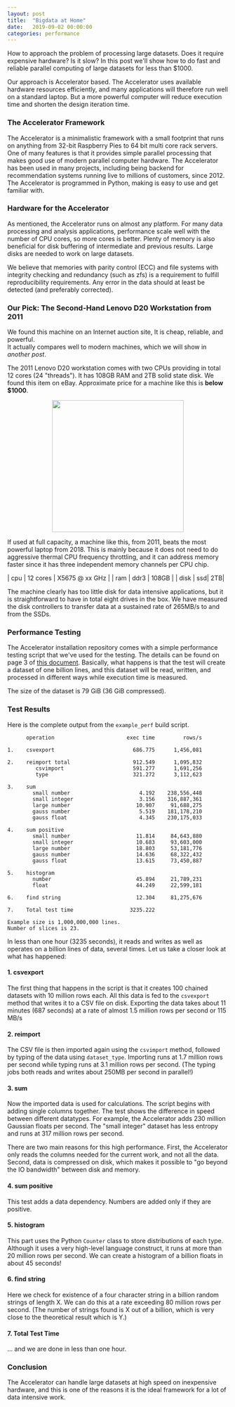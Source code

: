 ```yaml
---
layout: post
title:  "Bigdata at Home"
date:   2019-09-02 00:00:00
categories: performance
---
```


How to approach the problem of processing large datasets.  Does it
require expensive hardware?  Is it slow?  In this post we'll show how
to do fast and reliable parallel computing of large datasets for less
than $1000.

Our approach is Accelerator based.  The Accelerator uses available
hardware resources efficiently, and many applications will therefore
run well on a standard laptop.  But a more powerful computer will
reduce execution time and shorten the design iteration time.



### The Accelerator Framework

The Accelerator is a minimalistic framework with a small footprint
that runs on anything from 32-bit Raspberry Pies to 64 bit multi core
rack servers.  One of many features is that it provides simple
parallel processing that makes good use of modern parallel computer
hardware.  The Accelerator has been used in many projects, including
being backend for recommendation systems running live to millions of
customers, since 2012.  The Accelerator is programmed in Python,
making is easy to use and get familiar with.



### Hardware for the Accelerator

As mentioned, the Accelerator runs on almost any platform.  For many
data processing and analysis applications, performance scale well with
the number of CPU cores, so more cores is better.  Plenty of memory is
also beneficial for disk buffering of intermediate and previous
results.  Large disks are needed to work on large datasets.

We believe that memories with parity control (ECC) and file systems
with integrity checking and redundancy (such as zfs) is a requirement
to fulfill reproducibility requirements.  Any error in the data should
at least be detected (and preferably corrected).



### Our Pick:  The Second-Hand Lenovo D20 Workstation from 2011

We found this machine on an Internet auction site,  It is cheap,
reliable, and powerful.  
It actually compares well to modern machines,
which we will show in _another post_.

The 2011 Lenovo D20 workstation comes with two CPUs providing in total
12 cores (24 "threads").  It has 108GB RAM and 2TB solid state disk.
We found this item on eBay.  Approximate price for a machine like this is
**below $1000**.

<p align="center"><img src="{{ site.url }}/assets/d20-eol.jpg" height="300"> </p>

If used at full capacity, a machine like this, from 2011, beats the
most powerful laptop from 2018.  This is mainly because it does not
need to do aggressive thermal CPU frequency throttling, and it can
address memory faster since it has three independent memory channels
per CPU chip.

| cpu | 12 cores | X5675 @ xx GHz |
| ram | ddr3 | 108GB |
| disk | ssd| 2TB|

The machine clearly has too little disk for data intensive
applications, but it is straightforward to have in total eight drives
in the box.  We have measured the disk controllers to transfer data
at a sustained rate of 265MB/s to and from the SSDs.



### Performance Testing

The Accelerator installation repository comes with a simple
performance testing script that we've used for the testing.  The
details can be found on page 3 of [this
document](https://berkeman.github.io/pdf/acc_install.pdf).  Basically,
what happens is that the test will create a dataset of one billion
lines, and this dataset will be read, written, and processed in
different ways while execution time is measured.


The size of the dataset is 79 GiB (36 GiB compressed).


### Test Results

Here is the complete output from the `example_perf` build script.

```
      operation                       exec time         rows/s

1.    csvexport                         686.775      1,456,081

2.    reimport total                    912.549      1,095,832
         csvimport                      591.277      1,691,256
         type                           321.272      3,112,623

3.    sum
        small number                      4.192    238,556,448
        small integer                     3.156    316,887,361
        large number                     10.907     91,688,275
        gauss number                      5.519    181,178,210
        gauss float                       4.345    230,175,033

4.    sum positive
        small number                     11.814     84,643,880
        small integer                    10.683     93,603,000
        large number                     18.803     53,181,776
        gauss number                     14.636     68,322,432
        gauss float                      13.615     73,450,887

5.    histogram
        number                           45.894     21,789,231
        float                            44.249     22,599,181

6.    find string                        12.304     81,275,676

7.    Total test time                  3235.222

Example size is 1,000,000,000 lines.
Number of slices is 23.
```

In less than one hour (3235 seconds), it reads and writes as well as
operates on a billion lines of data, several times.  Let us take a
closer look at what has happened:

#### 1. csvexport

The first thing that happens in the script is that it creates 100
chained datasets with 10 million rows each.  All this data is fed to
the `csvexport` method that writes it to a CSV file on disk.
Exporting the data takes about 11 minutes (687 seconds) at a rate of
almost 1.5 million rows per second or 115 MB/s

#### 2. reimport

The CSV file is then imported again using the `csvimport` method,
followed by typing of the data using `dataset_type`.  Importing runs
at 1.7 million rows per second while typing runs at 3.1 million rows
per second.  (The typing jobs both reads and writes about 250MB per
second in parallel!)

#### 3. sum

Now the imported data is used for calculations.  The script begins
with adding single columns together.  The test shows the difference in
speed between different datatypes.  For example, the Accelerator adds
230 million Gaussian floats per second.  The "small integer" dataset
has less entropy and runs at 317 million rows per second.

There are two main reasons for this high performance.  First, the
Accelerator only reads the columns needed for the current work, and
not all the data.  Second, data is compressed on disk, which makes it
possible to "go beyond the IO bandwidth" between disk and memory.

#### 4. sum positive

This test adds a data dependency.  Numbers are added only if they are
positive.

#### 5. histogram

This part uses the Python `Counter` class to store distributions of
each type.  Although it uses a very high-level language construct, it
runs at more than 20 million rows per second.  We can create a
histogram of a billion floats in about 45 seconds!

#### 6. find string

Here we check for existence of a four character string in a billion
random strings of length X.  We can do this at a rate exceeding 80
million rows per second.  (The number of strings found is X out of a
billion, which is very close to the theoretical result which is Y.)

#### 7. Total Test Time

... and we are done in less than one hour.



### Conclusion

The Accelerator can handle large datasets at high speed on inexpensive
hardware, and this is one of the reasons it is the ideal framework for
a lot of data intensive work.
